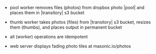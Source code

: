 - pool worker removes files (photos) from dropbox photo |pool| and places them
  in |transitory| s3 bucket
- thumb worker takes photos (files) from |transitory| s3 bucket, resizes them
  (thumbs), and places output in permanent bucket
- all (worker) operations are idempotent 

- web server displays fading photo tiles at masonic.io/photos

